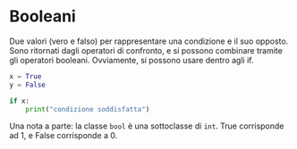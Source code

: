 # Booleani

Due valori (vero e falso) per rappresentare una condizione e il suo opposto. Sono ritornati dagli operatori di confronto, e si possono combinare tramite gli operatori booleani. Ovviamente, si possono usare dentro agli if.

```python
x = True
y = False

if x:
    print("condizione soddisfatta")
```

Una nota a parte: la classe `bool` è una sottoclasse di `int`. True corrisponde ad 1, e False corrisponde a 0.